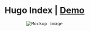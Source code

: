 <h1 align=center>Hugo Index | <a href="https://adityatelange.github.io/hugo-index/">Demo</a></h1>

<p align="center">
<kbd><img src="https://user-images.githubusercontent.com/21258296/232846301-bc79e869-e05d-47af-9a5f-957e8d3f416c.png" alt="Mockup image" title="Mockup" credits="https://screely.com/"/></kbd>
</p>
